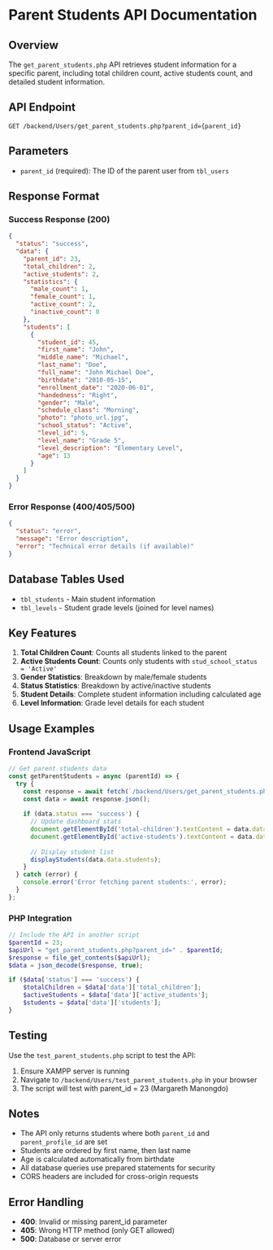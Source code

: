 # Parent Students API Documentation

## Overview
The `get_parent_students.php` API retrieves student information for a specific parent, including total children count, active students count, and detailed student information.

## API Endpoint
```
GET /backend/Users/get_parent_students.php?parent_id={parent_id}
```

## Parameters
- `parent_id` (required): The ID of the parent user from `tbl_users`

## Response Format

### Success Response (200)
```json
{
  "status": "success",
  "data": {
    "parent_id": 23,
    "total_children": 2,
    "active_students": 2,
    "statistics": {
      "male_count": 1,
      "female_count": 1,
      "active_count": 2,
      "inactive_count": 0
    },
    "students": [
      {
        "student_id": 45,
        "first_name": "John",
        "middle_name": "Michael",
        "last_name": "Doe",
        "full_name": "John Michael Doe",
        "birthdate": "2010-05-15",
        "enrollment_date": "2020-06-01",
        "handedness": "Right",
        "gender": "Male",
        "schedule_class": "Morning",
        "photo": "photo_url.jpg",
        "school_status": "Active",
        "level_id": 5,
        "level_name": "Grade 5",
        "level_description": "Elementary Level",
        "age": 13
      }
    ]
  }
}
```

### Error Response (400/405/500)
```json
{
  "status": "error",
  "message": "Error description",
  "error": "Technical error details (if available)"
}
```

## Database Tables Used
- `tbl_students` - Main student information
- `tbl_levels` - Student grade levels (joined for level names)

## Key Features
1. **Total Children Count**: Counts all students linked to the parent
2. **Active Students Count**: Counts only students with `stud_school_status = 'Active'`
3. **Gender Statistics**: Breakdown by male/female students
4. **Status Statistics**: Breakdown by active/inactive students
5. **Student Details**: Complete student information including calculated age
6. **Level Information**: Grade level details for each student

## Usage Examples

### Frontend JavaScript
```javascript
// Get parent students data
const getParentStudents = async (parentId) => {
  try {
    const response = await fetch(`/backend/Users/get_parent_students.php?parent_id=${parentId}`);
    const data = await response.json();
    
    if (data.status === 'success') {
      // Update dashboard stats
      document.getElementById('total-children').textContent = data.data.total_children;
      document.getElementById('active-students').textContent = data.data.active_students;
      
      // Display student list
      displayStudents(data.data.students);
    }
  } catch (error) {
    console.error('Error fetching parent students:', error);
  }
};
```

### PHP Integration
```php
// Include the API in another script
$parentId = 23;
$apiUrl = "get_parent_students.php?parent_id=" . $parentId;
$response = file_get_contents($apiUrl);
$data = json_decode($response, true);

if ($data['status'] === 'success') {
    $totalChildren = $data['data']['total_children'];
    $activeStudents = $data['data']['active_students'];
    $students = $data['data']['students'];
}
```

## Testing
Use the `test_parent_students.php` script to test the API:
1. Ensure XAMPP server is running
2. Navigate to `/backend/Users/test_parent_students.php` in your browser
3. The script will test with parent_id = 23 (Margareth Manongdo)

## Notes
- The API only returns students where both `parent_id` and `parent_profile_id` are set
- Students are ordered by first name, then last name
- Age is calculated automatically from birthdate
- All database queries use prepared statements for security
- CORS headers are included for cross-origin requests

## Error Handling
- **400**: Invalid or missing parent_id parameter
- **405**: Wrong HTTP method (only GET allowed)
- **500**: Database or server error
